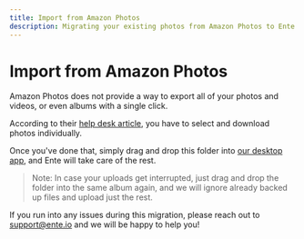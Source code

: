 ```yaml
---
title: Import from Amazon Photos
description: Migrating your existing photos from Amazon Photos to Ente Photos
---
```


# Import from Amazon Photos

Amazon Photos does not provide a way to export all of your photos and videos, or
even albums with a single click.

According to their [help desk
article](https://www.amazon.com/gp/help/customer/display.html?nodeId=GVCELKY5JW77VE7W),
you have to select and download photos individually.

Once you've done that, simply drag and drop this folder into [our desktop
app](https://ente.io/download/desktop), and Ente will take care of the rest.

> Note: In case your uploads get interrupted, just drag and drop the folder into
> the same album again, and we will ignore already backed up files and upload
> just the rest.

If you run into any issues during this migration, please reach out to
[support@ente.io](mailto:support@ente.io) and we will be happy to help you!
